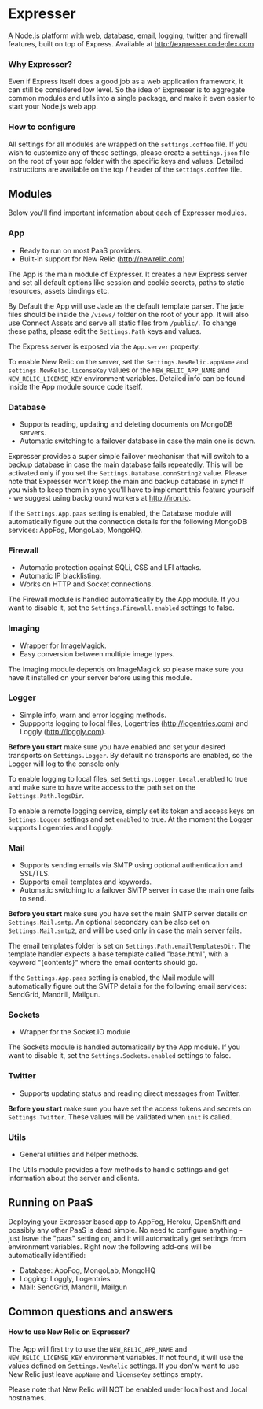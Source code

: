 # Expresser

A Node.js platform with web, database, email, logging, twitter and firewall features, built on top of Express.
Available at http://expresser.codeplex.com

### Why Expresser?

Even if Express itself does a good job as a web application framework, it can still be considered low level.
So the idea of Expresser is to aggregate common modules and utils into a single package, and make it even easier to
start your Node.js web app.

### How to configure

All settings for all modules are wrapped on the `settings.coffee` file. If you wish to customize any of
these settings, please create a `settings.json` file on the root of your app folder with the specific keys
and values. Detailed instructions are available on the top / header of the `settings.coffee` file.

## Modules

Below you'll find important information about each of Expresser modules.

### App
*   Ready to run on most PaaS providers.
*   Built-in support for New Relic (http://newrelic.com)

The App is the main module of Expresser. It creates a new Express server and set all default options like
session and cookie secrets, paths to static resources, assets bindings etc.

By Default the App will use Jade as the default template parser. The jade files should be inside the `/views/`
folder on the root of your app.  It will also use Connect Assets and serve all static files from `/public/`.
To change these paths, please edit the `Settings.Path` keys and values.

The Express server is exposed via the `App.server` property.

To enable New Relic on the server, set the `Settings.NewRelic.appName` and `settings.NewRelic.licenseKey` values
or the `NEW_RELIC_APP_NAME` and `NEW_RELIC_LICENSE_KEY` environment variables. Detailed info can be found
inside the App module source code itself.

### Database
*   Supports reading, updating and deleting documents on MongoDB servers.
*   Automatic switching to a failover database in case the main one is down.

Expresser provides a super simple failover mechanism that will switch to a backup database in case the main
database fails repeatedly. This will be activated only if you set the `Settings.Database.connString2` value.
Please note that Expresser won't keep the main and backup database in sync! If you wish to keep them in sync
you'll have to implement this feature yourself - we suggest using background workers at http://iron.io.

If the `Settings.App.paas` setting is enabled, the Database module will automatically figure out the connection details for
the following MongoDB services: AppFog, MongoLab, MongoHQ.

### Firewall
*   Automatic protection against SQLi, CSS and LFI attacks.
*   Automatic IP blacklisting.
*   Works on HTTP and Socket connections.

The Firewall module is handled automatically by the App module. If you want to disable it,
set the `Settings.Firewall.enabled` settings to false.

### Imaging
*   Wrapper for ImageMagick.
*   Easy conversion between multiple image types.

The Imaging module depends on ImageMagick so please make sure you have it installed on your server
before using this module.

### Logger
*   Simple info, warn and error logging methods.
*   Suppports logging to local files, Logentries (http://logentries.com) and Loggly (http://loggly.com).

**Before you start** make sure you have enabled and set your desired transports on `Settings.Logger`.
By default no transports are enabled, so the Logger will log to the console only

To enable logging to local files, set `Settings.Logger.Local.enabled` to true and make sure to have write
access to the path set on the `Settings.Path.logsDir`.

To enable a remote logging service, simply set its token and access keys on `Settings.Logger` settings
and set `enabled` to true. At the moment the Logger supports Logentries and Loggly.

### Mail
*   Supports sending emails via SMTP using optional authentication and SSL/TLS.
*   Supports email templates and keywords.
*   Automatic switching to a failover SMTP server in case the main one fails to send.

**Before you start** make sure you have set the main SMTP server details on `Settings.Mail.smtp`. An optional
secondary can be also set on `Settings.Mail.smtp2`, and will be used only in case the main server fails.

The email templates folder is set on `Settings.Path.emailTemplatesDir`. The template handler expects a base
template called "base.html", with a keyword "{contents}" where the email contents should go.

If the `Settings.App.paas` setting is enabled, the Mail module will automatically figure out the SMTP details for
the following email services: SendGrid, Mandrill, Mailgun.

### Sockets
*   Wrapper for the Socket.IO module

The Sockets module is handled automatically by the App module. If you want to disable it,
set the `Settings.Sockets.enabled` settings to false.

### Twitter
*   Supports updating status and reading direct messages from Twitter.

**Before you start** make sure you have set the access tokens and secrets on `Settings.Twitter`. These values
will be validated when `init` is called.

### Utils
*   General utilities and helper methods.

The Utils module provides a few methods to handle settings and get information about the server and clients.

## Running on PaaS

Deploying your Expresser based app to AppFog, Heroku, OpenShift and possibly any other PaaS is dead simple.
No need to configure anything - just leave the "paas" setting on, and it will automatically get settings
from environment variables. Right now the following add-ons will be automatically identified:

*   Database: AppFog, MongoLab, MongoHQ
*   Logging: Loggly, Logentries
*   Mail: SendGrid, Mandrill, Mailgun

## Common questions and answers

#### How to use New Relic on Expresser?

The App will first try to use the `NEW_RELIC_APP_NAME` and `NEW_RELIC_LICENSE_KEY` environment variables.
If not found, it will use the values defined on `Settings.NewRelic` settings. If you don'w want to use
New Relic just leave `appName` and `licenseKey` settings empty.

Please note that New Relic will NOT be enabled under localhost and .local hostnames.

